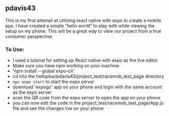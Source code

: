 ## pdavis43

This is my first attempt at utilizing react native with
expo to create a mobile app. I have created a simple
"hello world" to play with while viewing the setup on my
phone. This will be a great way to view our project from
a true consumer perspective.

### To Use:
 - I used a tutorial for setting up React native with expo as the live editor
 - Make sure you have npm working on your machine
 - 'npm install --global expo-cli'
 - cd into the helloplus/pdavis43/project_test/racemob_test_page directory
 - `npx expo start` to start the expo server
 - download 'expogo' app on your phone and login with the same account as the expo server
 - scan the QR code from the expo server to open the app on your phone
 - you can now edit the code in the project_test/racemob_test_page/App.js file and see the changes live on your phone

